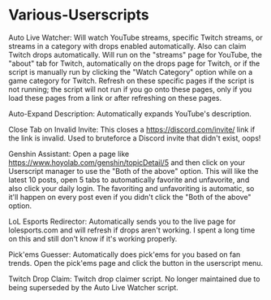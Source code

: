 # Various-Userscripts

Auto Live Watcher: Will watch YouTube streams, specific Twitch streams, or streams in a category with drops enabled automatically. Also can claim Twitch drops automatically. Will run on the "streams" page for YouTube, the "about" tab for Twitch, automatically on the drops page for Twitch, or if the script is manually run by clicking the "Watch Category" option while on a game category for Twitch. Refresh on these specific pages if the script is not running; the script will not run if you go onto these pages, only if you load these pages from a link or after refreshing on these pages.

Auto-Expand Description: Automatically expands YouTube's description.

Close Tab on Invalid Invite: This closes a https://discord.com/invite/ link if the link is invalid. Used to bruteforce a Discord invite that didn't exist, oops!

Genshin Assistant: Open a page like https://www.hoyolab.com/genshin/topicDetail/5 and then click on your Userscript manager to use the "Both of the above" option. This will like the latest 10 posts, open 5 tabs to automatically favorite and unfavorite, and also click your daily login. The favoriting and unfavoriting is automatic, so it'll happen on every post even if you didn't click the "Both of the above" option.

LoL Esports Redirector: Automatically sends you to the live page for lolesports.com and will refresh if drops aren't working. I spent a long time on this and still don't know if it's working properly.

Pick'ems Guesser: Automatically does pick'ems for you based on fan trends. Open the pick'ems page and click the button in the userscript menu.

Twitch Drop Claim: Twitch drop claimer script. No longer maintained due to being superseded by the Auto Live Watcher script.
